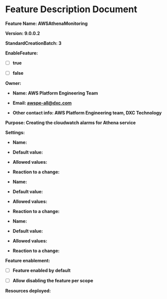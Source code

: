 # Feature Description Document

**Feature Name: AWSAthenaMonitoring**

**Version: 9.0.0.2**

**StandardCreationBatch: 3**

**EnableFeature:**

- [ ] **true**

- [ ] **false**

**Owner:**

- **Name: AWS Platform Engineering Team**

- **Email: awspe-all@dxc.com**

- **Other contact info: AWS Platform Engineering team, DXC Technology** 

**Purpose: Creating the cloudwatch alarms for Athena service**

**Settings:**

  - **Name:**

  - **Default value:**

  - **Allowed values:**

  - **Reaction to a change:**


  - **Name:**

  - **Default value:**

  - **Allowed values:**

  - **Reaction to a change:**


  - **Name:**

  - **Default value:**

  - **Allowed values:**

  - **Reaction to a change:**


**Feature enablement:**

- [ ] **Feature enabled by default**

- [ ] **Allow disabling the feature per scope**

**Resources deployed:**